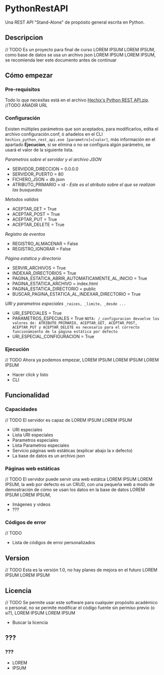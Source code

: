 # PythonRestAPI

Una REST API "Stand-Alone" de propósito general escrita en Python.

## Descripcion

// TODO
Es un proyecto para final de curso LOREM IPSUM LOREM IPSUM, como base de datos se usa un archivo json LOREM IPSUM LOREM IPSUM, se recomienda leer este documento antes de continuar

## Cómo empezar

### Pre-requisitos

Todo lo que necesitas está en el archivo [Hechix's Python REST API.zip](https://google.es). //TODO AÑADIR URL

### Configuración

Existen múltiples parámetros que son aceptados, para modificarlos, edita el archivo configuración.conf, ó añadelos en el CLI `hechixs_python_rest_api.exe [parametro]=[valor]`, más información en el apartado **Ejecucion**, si se elimina o no se configura algún parámetro, se usará el valor de la siguiente lista.

 *Parametros sobre el servidor y el archivo JSON*
- SERVIDOR_DIRECCION = 0.0.0.0
- SERVIDOR_PUERTO = 80
- FICHERO_JSON = db.json
- ATRIBUTO_PRIMARIO = id *- Este es el atributo sobre el que se realizan las busquedas*

*Metodos validos*
- ACEPTAR_GET = True
- ACEPTAR_POST = True
- ACEPTAR_PUT = True
- ACEPTAR_DELETE = True

*Registro de eventos*
- REGISTRO_ALMACENAR = False
- REGISTRO_IGNORAR = False

*Página estatica y directorio*
- SERVIR_ARCHIVOS = True
- INDEXAR_DIRECTORIOS = True
- PAGINA_ESTATICA_ABRIR_AUTOMATICAMENTE_AL_INICIO = True
- PAGINA_ESTATICA_ARCHIVO = index.html
- PAGINA_ESTATICA_DIRECTORIO = public
- BUSCAR_PAGINA_ESTATICA_AL_INDEXAR_DIRECTORIO = True

*URI y parametros especiales* `_raices, _limite, _desde ...`
- URI_ESPECIALES = True
- PARAMETROS_ESPECIALES = True
`NOTA: /_configuracion devuelve los valores de:
ATRIBUTO_PRIMARIO, ACEPTAR_GET, ACEPTAR_POST, ACEPTAR_PUT y ACEPTAR_DELETE
es necesario para el correcto funcionamiento de la página estática por defecto`
- URI_ESPECIAL_CONFIGURACION = True

### Ejecución

// TODO
Ahora ya podemos empezar, LOREM IPSUM LOREM IPSUM LOREM IPSUM

- Hacer click y listo
- CLI

## Funcionalidad

### Capacidades
// TODO
El servidor es capaz de LOREM IPSUM LOREM IPSUM

- URI especiales
- Lista URI especiales
- Parametros especiales
- Lista Parametros especiales
- Servicio páginas web estáticas (explicar abajo la x defecto)
- La base de datos es un archivo json

### Páginas web estáticas

// TODO
El servidor puede servir una web estátca LOREM IPSUM LOREM IPSUM, la web por defecto es un CRUD, con una pequeña web a modo de demostración de cómo se usan los datos en la base de datos LOREM IPSUM LOREM IPSUM,

- Imágenes y videos
- ???

### Códigos de error

// TODO
- Lista de códigos de error personalizados

## Version

// TODO
Esta es la versión 1.0, no hay planes de mejora en el futuro LOREM IPSUM LOREM IPSUM

## Licencia

// TODO
Se permite usar este software para cualquier propósito académico o personal, no se permite modificar el código fuente sin permiso previo (o si?), LOREM IPSUM LOREM IPSUM 
- Buscar la licencia

## ???
### ???
- LOREM
- IPSUM
